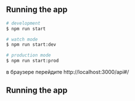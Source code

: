 ## Running the app

```bash
# development
$ npm run start

# watch mode
$ npm run start:dev

# production mode
$ npm run start:prod
```

в браузере перейдите http://localhost:3000/api#/

## Running the app
